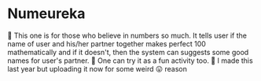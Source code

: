 # Numeureka
🔷 This one is for those who believe in numbers so much. It tells user if the name of user and his/her partner together makes perfect 100 mathematically and if it doesn't, then the system can suggests some good names for user's partner.
🔷 One can try it as a fun activity too.
🔷 I made this last year but uploading it now for some weird 😛 reason
